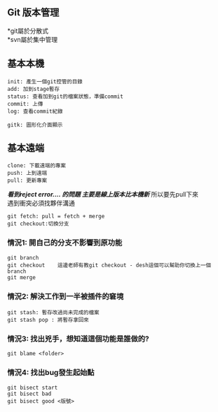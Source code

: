 ## Git 版本管理 

*git屬於分散式<br/>
*svn屬於集中管理<br/>

## 基本本機
```
init: 產生一個git控管的目錄
add: 加到stage暫存
status: 查看加到git的檔案狀態，準備commit
commit: 上傳
log: 查看commit紀錄

gitk: 圖形化介面顯示
```

## 基本遠端
```
clone: 下載遠端的專案
push: 上到遠端
pull: 更新專案
```

***看到reject error.... 的問題 主要是線上版本比本機新***
所以要先pull下來<br/>
遇到衝突必須找夥伴溝通<br/>

```
git fetch: pull = fetch + merge
git checkout:切換分支
```

### 情況1: 開自己的分支不影響到原功能
```
git branch
git checkout    這邊老師有教git checkout - desh這個可以幫助你切換上一個branch
git merge
```

### 情況2: 解決工作到一半被插件的窘境
```
git stash: 暫存改過尚未完成的檔案
git stash pop : 將暫存拿回來
```

### 情況3: 找出兇手，想知道這個功能是誰做的?
```
git blame <folder>
```

### 情況4: 找出bug發生起始點
```
git bisect start
git bisect bad
git bisect good <版號>
```